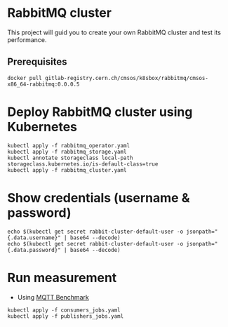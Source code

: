 # RabbitMQ cluster
This project will guid you to create your own RabbitMQ cluster and test its performance.

## Prerequisites

```shell
docker pull gitlab-registry.cern.ch/cmsos/k8sbox/rabbitmq/cmsos-x86_64-rabbitmq:0.0.0.5
```

# Deploy RabbitMQ cluster using Kubernetes
```shell
kubectl apply -f rabbitmq_operator.yaml
kubectl apply -f rabbitmq_storage.yaml
kubectl annotate storageclass local-path storageclass.kubernetes.io/is-default-class=true
kubectl apply -f rabbitmq_cluster.yaml
```

# Show credentials (username & password)
```shell
echo $(kubectl get secret rabbit-cluster-default-user -o jsonpath="{.data.username}" | base64 --decode)
echo $(kubectl get secret rabbit-cluster-default-user -o jsonpath="{.data.password}" | base64 --decode)

```

# Run measurement 
- Using [MQTT Benchmark](https://github.com/danyk20/MQTT_Benchmark) 
```shell
kubectl apply -f consumers_jobs.yaml
kubectl apply -f publishers_jobs.yaml
```